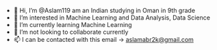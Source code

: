 - 👋 Hi, I’m @Aslam119 am an Indian studying in Oman in 9th grade
- 👀 I’m interested in Machine Learning and Data Analysis, Data Science
- 🌱 I’m currently learning Machine Learning
- 💞️ I’m not looking to collaborate currently
- 📫 I can be contacted with this email -> aslamabr2k@gmail.com

<!---
Aslam119/Aslam119 is a ✨ special ✨ repository because its `README.md` (this file) appears on your GitHub profile.
You can click the Preview link to take a look at your changes.
--->
